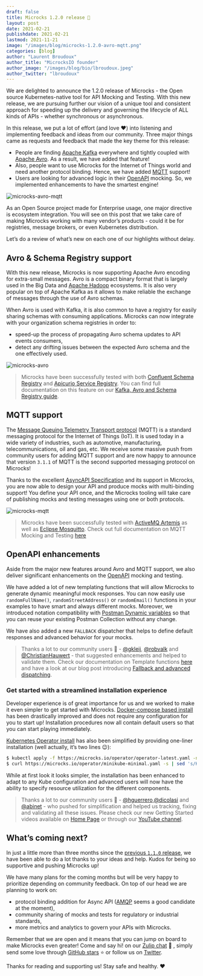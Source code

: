```yaml
---
draft: false
title: Microcks 1.2.0 release 🚀
layout: post
date: 2021-02-21
publishdate: 2021-02-21
lastmod: 2021-11-21
image: "/images/blog/microcks-1.2.0-avro-mqtt.png"
categories: [blog]
author: "Laurent Broudoux"
author_title: "MicrocksIO founder"
author_image: "/images/blog/bio/lbroudoux.jpeg"
author_twitter: "lbroudoux"
---
```


We are delighted to announce the 1.2.0 release of Microcks - the Open source Kubernetes-native tool for API Mocking and Testing. With this new release, we are pursuing further our vision of a unique tool and consistent approach for speeding up the delivery and governing the lifecycle of ALL kinds of APIs - whether synchronous or asynchronous.

In this release, we put a lot of effort (and love ❤️) into listening and implementing feedback and ideas from our community. Three major things came as requests and feedback that made the key theme for this release:

* People are finding [Apache Kafka](https://kafka.apache.org/) everywhere and tightly coupled with [Apache Avro](https://avro.apache.org/docs/current/). As a result, we have added that feature! 
* Also, people want to use Microcks for the Internet of Things world and need another protocol binding. Hence, we have added [MQTT](https://mqtt.org/) support! 
* Users are looking for advanced logic in their [OpenAPI](https://www.openapis.org/) mocking. So, we implemented enhancements to have the smartest engine!

![microcks-avro-mqtt](/images/blog/microcks-1.2.0-avro-mqtt.png)

As an Open Source project made for Enterprise usage, one major directive is ecosystem integration. You will see on this post that we take care of making Microcks working with many vendor’s products - could it be for registries, message brokers, or even Kubernetes distribution.

Let’s do a review of what’s new on each one of our highlights without delay.

## Avro & Schema Registry support 

With this new release, Microcks is now supporting Apache Avro encoding for extra-small messages. Avro is a compact binary format that is largely used in the Big Data and [Apache Hadoop](https://hadoop.apache.org/) ecosystems. It is also very popular on top of Apache Kafka as it allows to make reliable the exchange of messages through the use of Avro schemas.

When Avro is used with Kafka, it is also common to have a registry for easily sharing schemas with consuming applications. Microcks can now integrate with your organization schema registries in order to:

* speed-up the process of propagating Avro schema updates to API events consumers,
* detect any drifting issues between the expected Avro schema and the one effectively used.

![microcks-avro](/images/blog/microcks-1.2.0-avro.png)

>  Microcks have been successfully tested with both [Confluent Schema Registry](https://github.com/confluentinc/schema-registry) and [Apicurio Service Registry](https://www.apicur.io/registry/). You can find full documentation on this feature on our [Kafka, Avro and Schema Registry guide](https://microcks.io/documentation/guides/avro-messaging/).

## MQTT support

The [Message Queuing Telemetry Transport protocol](https://mqtt.org/) (MQTT) is a standard messaging protocol for the Internet of Things (IoT). It is used today in a wide variety of industries, such as automotive, manufacturing, telecommunications, oil and gas, etc. We receive some massive push from community users for adding MQTT support and are now happy to announce that version `3.1.1` of MQTT is the second supported messaging protocol on Microcks!

Thanks to the excellent [AsyncAPI Specification](https://www.asyncapi.com/) and its support in Microcks, you are now able to design your API and produce mocks with multi-binding support! You define your API once, and the Microcks tooling will take care of publishing mocks and testing messages using one or both protocols.

![microcks-mqtt](/images/blog/microcks-1.2.0-mqtt.png)

> Microcks have been successfully tested with [ActiveMQ Artemis](https://activemq.apache.org/components/artemis/) as well as [Eclipse Mosquitto](https://mosquitto.org/). Check out full documentation on MQTT Mocking and Testing [here](https://microcks.io/documentation/guides/mqtt-support/)

## OpenAPI enhancements

Aside from the major new features around Avro and MQTT support, we also deliver significant enhancements on the [OpenAPI](https://www.openapis.org/) mocking and testing.

We have added a lot of new templating functions that will allow Microcks to generate dynamic meaningful mock responses. You can now easily use `randomFullName()`, `randomStreetAddress()` or `randomEmail()` functions in your examples to have smart and always different mocks. Moreover, we introduced notation compatibility with [Postman Dynamic variables](https://learning.postman.com/docs/writing-scripts/script-references/variables-list/) so that you can reuse your existing Postman Collection without any change.

We have also added a new `FALLBACK` dispatcher that helps to define default responses and advanced behavior for your mocks.

> Thanks a lot to our community users 🙏 - [@gkleij](https://github.com/gkleij), [@robvalk](https://github.com/robvalk) and [@ChristianHauwert](https://github.com/ChristianHauwert) - that suggested enhancements and helped to validate them. Check our documentation on Template functions [here](https://microcks.io/documentation/using/advanced/templates/#function-expressions) and have a look at our blog post introducing [Fallback and advanced dispatching](https://microcks.io/blog/advanced-dispatching-constraints/).


### Get started with a streamlined installation experience

Developer experience is of great importance for us and we worked to make it even simpler to get started with Microcks. [Docker-compose based install](../documentation/installing/docker-compose) has been drastically improved and does not require any configuration for you to start up! Installation procedures now all contain default users so that you can start playing immediately. 

[Kubernetes Operator install](../documenetation/installing/operator) has also been simplified by providing one-liner installation (well actually, it’s two lines 😉):

```sh
$ kubectl apply -f https://microcks.io/operator/operator-latest.yaml -n microcks
$ curl https://microcks.io/operator/minikube-minimal.yaml -s | sed 's/KUBE_APPS_URL/'$(minikube ip)'.nip.io/g' | kubectl apply -n microcks -f -
```

While at first look it looks simpler, the installation has been enhanced to adapt to any Kube configuration and advanced users will now have the ability to specify resource utilization for the different components.

> Thanks a lot to our community users 🙏 - [@hguerrero](https://github.com/hguerrero),[@dicolasi](https://github.com/dicolasi) and [@abinet](https://github.com/abinet)  - who pushed for simplification and helped us tracking, fixing and validating all these issues. Please check our new Getting Started videos available on [Home Page](https://microcks.io) or through our [YouTube channel](https://www.youtube.com/channel/UCKlmXpav-DnliniEJ5FM52Q).

## What’s coming next?

In just a little more than three months since the [previous `1.1.0` release](https://microcks.io/blog/microcks-1.1.0-release/), we have been able to do a lot thanks to your ideas and help. Kudos for being so supportive and pushing Microcks up!

We have many plans for the coming months but will be very happy to prioritize depending on community feedback. On top of our head we are planning to work on:

* protocol binding addition for Async API ([AMQP](https://www.amqp.org/) seems a good candidate at the moment),
* community sharing of mocks and tests for regulatory or industrial standards,
* more metrics and analytics to govern your APIs with Microcks.

Remember that we are open and it means that you can jump on board to make Microcks even greater! Come and say hi! on our [Zulip chat](https://microcksio.zulipchat.com/) 🐙 , simply send some love through [GitHub stars]([https://github.com/microcks/microcks) ⭐️ or follow us on [Twitter]([https://twitter.com/microcksio).

Thanks for reading and supporting us! Stay safe and healthy. ❤️  